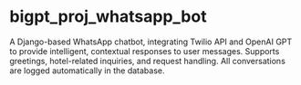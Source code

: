 # bigpt_proj_whatsapp_bot
A Django-based WhatsApp chatbot, integrating Twilio API and OpenAI GPT to provide intelligent, contextual responses to user messages. Supports greetings, hotel-related inquiries, and request handling. All conversations are logged automatically in the database.
